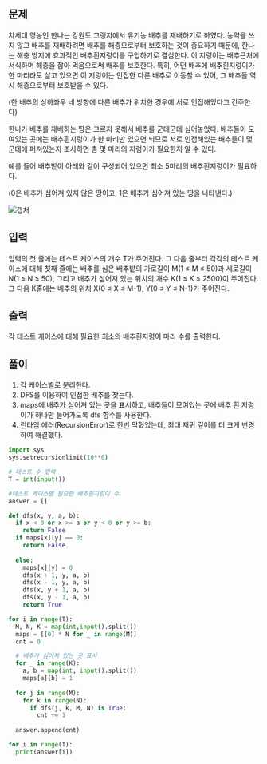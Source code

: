 ## 문제
차세대 영농인 한나는 강원도 고랭지에서 유기농 배추를 재배하기로 하였다. 농약을 쓰지 않고 배추를 재배하려면 배추를 해충으로부터 보호하는 것이 중요하기 때문에, 한나는 해충 방지에 효과적인 배추흰지렁이를 구입하기로 결심한다. 이 지렁이는 배추근처에 서식하며 해충을 잡아 먹음으로써 배추를 보호한다. 특히, 어떤 배추에 배추흰지렁이가 한 마리라도 살고 있으면 이 지렁이는 인접한 다른 배추로 이동할 수 있어, 그 배추들 역시 해충으로부터 보호받을 수 있다.

(한 배추의 상하좌우 네 방향에 다른 배추가 위치한 경우에 서로 인접해있다고 간주한다)

한나가 배추를 재배하는 땅은 고르지 못해서 배추를 군데군데 심어놓았다. 배추들이 모여있는 곳에는 배추흰지렁이가 한 마리만 있으면 되므로 서로 인접해있는 배추들이 몇 군데에 퍼져있는지 조사하면 총 몇 마리의 지렁이가 필요한지 알 수 있다.

예를 들어 배추밭이 아래와 같이 구성되어 있으면 최소 5마리의 배추흰지렁이가 필요하다.

(0은 배추가 심어져 있지 않은 땅이고, 1은 배추가 심어져 있는 땅을 나타낸다.)

![캡처](https://user-images.githubusercontent.com/39729721/115098799-00497d80-9f6d-11eb-8c3f-ed1aa56fa925.PNG)

## 입력
입력의 첫 줄에는 테스트 케이스의 개수 T가 주어진다. 그 다음 줄부터 각각의 테스트 케이스에 대해 첫째 줄에는 배추를 심은 배추밭의 가로길이 M(1 ≤ M ≤ 50)과 세로길이 N(1 ≤ N ≤ 50), 그리고 배추가 심어져 있는 위치의 개수 K(1 ≤ K ≤ 2500)이 주어진다. 그 다음 K줄에는 배추의 위치 X(0 ≤ X ≤ M-1), Y(0 ≤ Y ≤ N-1)가 주어진다.

## 출력
각 테스트 케이스에 대해 필요한 최소의 배추흰지렁이 마리 수를 출력한다.

## 풀이
1. 각 케이스별로 분리한다.
2. DFS를 이용하여 인접한 배추를 찾는다.
3. maps에 배추가 심어져 있는 곳을 표시하고, 배추들이 모여있는 곳에 배추 흰 지렁이가 하나만 들어가도록 dfs 함수를 사용한다.
4. 런타임 에러(RecursionError)로 한번 막혔었는데, 최대 재귀 깊이를 더 크게 변경하여 해결했다.

```python
import sys
sys.setrecursionlimit(10**6)

# 테스트 수 입력
T = int(input())

#테스트 케이스별 필요한 배추흰지렁이 수
answer = []

def dfs(x, y, a, b):
  if x < 0 or x >= a or y < 0 or y >= b:
    return False
  if maps[x][y] == 0:
    return False
  
  else:
    maps[x][y] = 0
    dfs(x + 1, y, a, b)
    dfs(x - 1, y, a, b)
    dfs(x, y + 1, a, b)
    dfs(x, y - 1, a, b)
    return True

for i in range(T):
  M, N, K = map(int,input().split())
  maps = [[0] * N for _ in range(M)]
  cnt = 0

  # 배추가 심어져 있는 곳 표시
  for _ in range(K):
    a, b = map(int, input().split())
    maps[a][b] = 1
  
  for j in range(M):
    for k in range(N):
      if dfs(j, k, M, N) is True:
        cnt += 1
  
  answer.append(cnt)

for i in range(T):
  print(answer[i])
